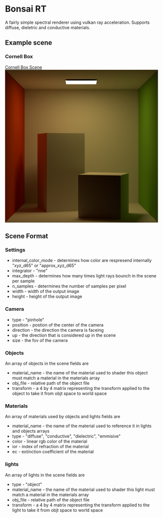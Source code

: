 # Bonsai RT

A fairly simple spectral renderer using vulkan ray acceleration.
Supports diffuse, dieletric and conductive materials.

## Example scene
### Cornell Box
[Cornell Box Scene](scenes/cornell_box.json)
<img src="gallery/cornell_box.png">


## Scene Format
### Settings
- internal_color_mode - determines how color are respresend internally "xyz_d65" or "approx_xyz_d65"
- integrator - "nne"
- max_depth - determines how many times light rays bounch in the scene per sample
- n_samples - determines the number of samples per pixel
- width - width of the output image
- height - height of the output image
### Camera
- type - "pinhole"
- position - postion of the center of the camera
- direction - the direction the camera is faceing
- up - the direction that is considered up in the scene
- size - the fov of the camera
### Objects
An array of objects in the scene fields are
- material_name - the name of the material used to shader this object must match a material in the materials array
- obj_file - relative path of the object file
- transform - a 4 by 4 matrix representing the transform applied to the object to take it from objt space to world space
### Materials
An array of materials used by objects and lights fields are
- material_name - the name of the material used to reference it in lights and objects arrays
- type - "diffuse", "conductive", "dielectric", "emmisive"
- color - linear rgb color of the material
- ior - index of refraction of the material
- ec - extinction coefficient of the material
### lights
An array of lights in the scene fields are
- type - "object"
- material_name - the name of the material used to shader this light must match a material in the materials array
- obj_file - relative path of the object file
- transform - a 4 by 4 matrix representing the transform applied to the light to take it from objt space to world space
